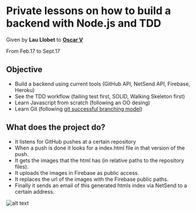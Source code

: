 Private lessons on how to build a backend with Node.js and TDD
===============================================================
Given by **Lau Llobet** to [**Oscar V**](https://github.com/OscarValcarcel)

From Feb.17 to Sept.17

## Objective
* Build a backend using current tools (GitHub API, NetSend API, Firebase, Heroku)
* See the TDD workflow (failing test first, SOLID, Walking Skeleton first)
* Learn Javascript from scratch (following an OO desing)
* Learn Git (following [git successful branching model](http://nvie.com/posts/a-successful-git-branching-model/))

## What does the project do?
* It listens for GitHub pushes at a certain repository
* When a push is done it looks for a index.html file in that version of the push.
* It gets the images that the html has (in relative paths to the repository files).
* It uploads the images in Firebase as public access.
* It replaces the url of the images with the Firebase public paths. 
* Finally it sends an email of this generated htmls index via NetSend to a certain address.


![alt text](https://github.com/LauLlobet/teaching--Emailsender-When-Push/raw/master/plan.png "Logo Title Text 1")





